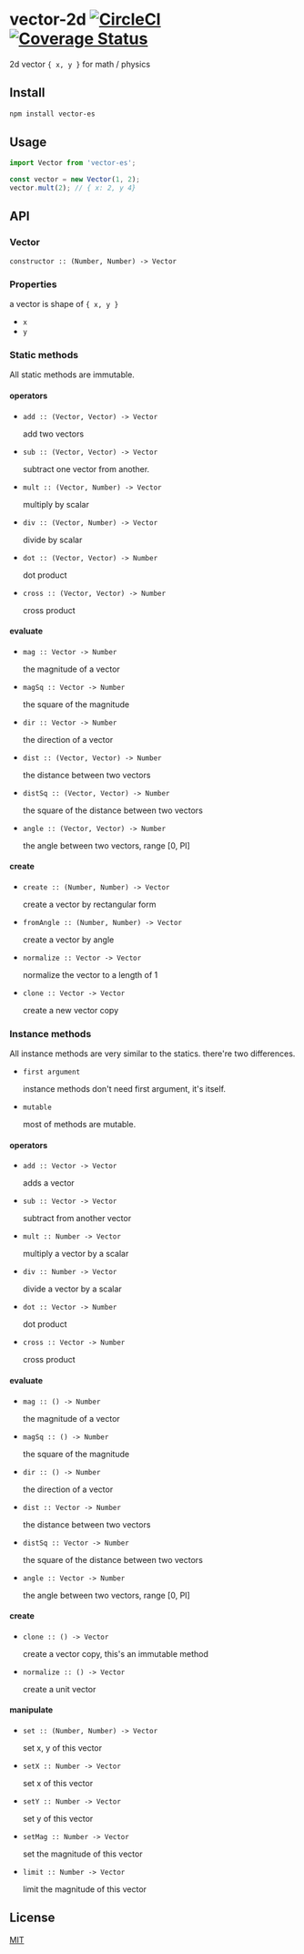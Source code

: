 # vector-2d [![CircleCI](https://circleci.com/gh/samuraime/vector-2d.svg?style=svg)](https://circleci.com/gh/samuraime/vector-2d) [![Coverage Status](https://coveralls.io/repos/github/samuraime/vector-2d/badge.svg?branch=master)](https://coveralls.io/github/samuraime/vector-2d?branch=master)

2d vector `{ x, y }` for math / physics

## Install

```sh
npm install vector-es
```

## Usage

```js
import Vector from 'vector-es';

const vector = new Vector(1, 2);
vector.mult(2); // { x: 2, y 4}
```

## API

### Vector

`constructor :: (Number, Number) -> Vector`

### Properties

  a vector is shape of `{ x, y }`

  - `x`
  - `y`

### Static methods

All static methods are immutable.

#### operators

- `add :: (Vector, Vector) -> Vector`
  
  add two vectors

- `sub :: (Vector, Vector) -> Vector`

  subtract one vector from another.

- `mult :: (Vector, Number) -> Vector`
  
  multiply by scalar

- `div :: (Vector, Number) -> Vector`
  
  divide by scalar

- `dot :: (Vector, Vector) -> Number`

  dot product

- `cross :: (Vector, Vector) -> Number`

  cross product

#### evaluate

- `mag :: Vector -> Number`

  the magnitude of a vector

- `magSq :: Vector -> Number`

  the square of the magnitude

- `dir :: Vector -> Number`

  the direction of a vector

- `dist :: (Vector, Vector) -> Number`

  the distance between two vectors

- `distSq :: (Vector, Vector) -> Number`

  the square of the distance between two vectors

- `angle :: (Vector, Vector) -> Number`

  the angle between two vectors, range [0, PI]

#### create

- `create :: (Number, Number) -> Vector`

  create a vector by rectangular form

- `fromAngle :: (Number, Number) -> Vector`

  create a vector by angle

- `normalize :: Vector -> Vector`

  normalize the vector to a length of 1

- `clone :: Vector -> Vector`

  create a new vector copy

### Instance methods

All instance methods are very similar to the statics. there're two differences.

  - `first argument`

    instance methods don't need first argument, it's itself.

  - `mutable`

    most of methods are mutable.

#### operators

- `add :: Vector -> Vector`

  adds a vector

- `sub :: Vector -> Vector`

  subtract from another vector

- `mult :: Number -> Vector`

  multiply a vector by a scalar

- `div :: Number -> Vector`

  divide a vector by a scalar

- `dot :: Vector -> Number`

  dot product

- `cross :: Vector -> Number`

  cross product

#### evaluate

- `mag :: () -> Number`

  the magnitude of a vector

- `magSq :: () -> Number`

  the square of the magnitude

- `dir :: () -> Number`

  the direction of a vector

- `dist :: Vector -> Number`

  the distance between two vectors

- `distSq :: Vector -> Number`

  the square of the distance between two vectors

- `angle :: Vector -> Number`

  the angle between two vectors, range [0, PI]

#### create

- `clone :: () -> Vector`

  create a vector copy, this's an immutable method

- `normalize :: () -> Vector`

  create a unit vector

#### manipulate

- `set :: (Number, Number) -> Vector`
  
  set x, y of this vector

- `setX :: Number -> Vector`

  set x of this vector

- `setY :: Number -> Vector`

  set y of this vector

- `setMag :: Number -> Vector`

  set the magnitude of this vector

- `limit :: Number -> Vector`

  limit the magnitude of this vector

## License

[MIT](./LICENSE)
